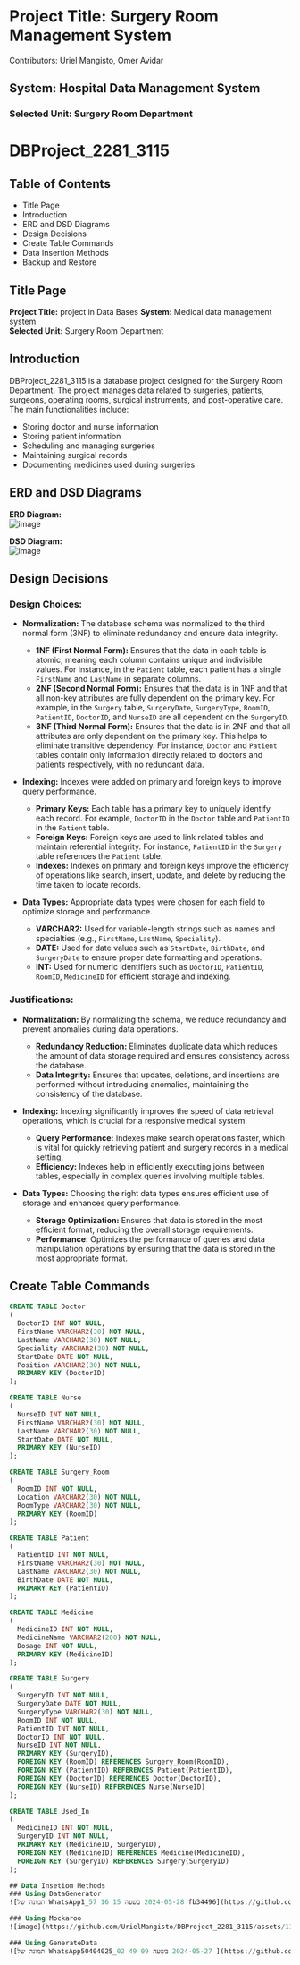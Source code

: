 # Project Title: Surgery Room Management System
Contributors: Uriel Mangisto, Omer Avidar

## System: Hospital Data Management System
### Selected Unit: Surgery Room Department

# DBProject_2281_3115

## Table of Contents
- Title Page
- Introduction
- ERD and DSD Diagrams
- Design Decisions
- Create Table Commands
- Data Insertion Methods
- Backup and Restore

## Title Page
**Project Title:** project in Data Bases
**System:** Medical data management system  
**Selected Unit:** Surgery Room Department

## Introduction
DBProject_2281_3115 is a database project designed for the Surgery Room Department. The project manages data related to surgeries, patients, surgeons, operating rooms, surgical instruments, and post-operative care. The main functionalities include:
- Storing doctor and nurse information
- Storing patient information
- Scheduling and managing surgeries
- Maintaining surgical records
- Documenting medicines used during surgeries

## ERD and DSD Diagrams
**ERD Diagram:**  
![image](https://github.com/UrielMangisto/DBProject_2281_3115/assets/116572127/0aa46089-ba9d-423f-9331-d6a7e8994b65)

**DSD Diagram:**  
![image](https://github.com/UrielMangisto/DBProject_2281_3115/assets/116572127/6e917abe-ac66-49df-bf68-6376cc9b411e)

## Design Decisions
### Design Choices:
- **Normalization:** The database schema was normalized to the third normal form (3NF) to eliminate redundancy and ensure data integrity.
  - **1NF (First Normal Form):** Ensures that the data in each table is atomic, meaning each column contains unique and indivisible values. For instance, in the `Patient` table, each patient has a single `FirstName` and `LastName` in separate columns.
  - **2NF (Second Normal Form):** Ensures that the data is in 1NF and that all non-key attributes are fully dependent on the primary key. For example, in the `Surgery` table, `SurgeryDate`, `SurgeryType`, `RoomID`, `PatientID`, `DoctorID`, and `NurseID` are all dependent on the `SurgeryID`.
  - **3NF (Third Normal Form):** Ensures that the data is in 2NF and that all attributes are only dependent on the primary key. This helps to eliminate transitive dependency. For instance, `Doctor` and `Patient` tables contain only information directly related to doctors and patients respectively, with no redundant data.
  
- **Indexing:** Indexes were added on primary and foreign keys to improve query performance.
  - **Primary Keys:** Each table has a primary key to uniquely identify each record. For example, `DoctorID` in the `Doctor` table and `PatientID` in the `Patient` table.
  - **Foreign Keys:** Foreign keys are used to link related tables and maintain referential integrity. For instance, `PatientID` in the `Surgery` table references the `Patient` table.
  - **Indexes:** Indexes on primary and foreign keys improve the efficiency of operations like search, insert, update, and delete by reducing the time taken to locate records.
  
- **Data Types:** Appropriate data types were chosen for each field to optimize storage and performance.
  - **VARCHAR2:** Used for variable-length strings such as names and specialties (e.g., `FirstName`, `LastName`, `Speciality`).
  - **DATE:** Used for date values such as `StartDate`, `BirthDate`, and `SurgeryDate` to ensure proper date formatting and operations.
  - **INT:** Used for numeric identifiers such as `DoctorID`, `PatientID`, `RoomID`, `MedicineID` for efficient storage and indexing.

### Justifications:
- **Normalization:** By normalizing the schema, we reduce redundancy and prevent anomalies during data operations.
  - **Redundancy Reduction:** Eliminates duplicate data which reduces the amount of data storage required and ensures consistency across the database.
  - **Data Integrity:** Ensures that updates, deletions, and insertions are performed without introducing anomalies, maintaining the consistency of the database.

- **Indexing:** Indexing significantly improves the speed of data retrieval operations, which is crucial for a responsive medical system.
  - **Query Performance:** Indexes make search operations faster, which is vital for quickly retrieving patient and surgery records in a medical setting.
  - **Efficiency:** Indexes help in efficiently executing joins between tables, especially in complex queries involving multiple tables.

- **Data Types:** Choosing the right data types ensures efficient use of storage and enhances query performance.
  - **Storage Optimization:** Ensures that data is stored in the most efficient format, reducing the overall storage requirements.
  - **Performance:** Optimizes the performance of queries and data manipulation operations by ensuring that the data is stored in the most appropriate format.

## Create Table Commands
```sql
CREATE TABLE Doctor
(
  DoctorID INT NOT NULL,
  FirstName VARCHAR2(30) NOT NULL,
  LastName VARCHAR2(30) NOT NULL,
  Speciality VARCHAR2(30) NOT NULL,
  StartDate DATE NOT NULL,
  Position VARCHAR2(30) NOT NULL,
  PRIMARY KEY (DoctorID)
);

CREATE TABLE Nurse
(
  NurseID INT NOT NULL,
  FirstName VARCHAR2(30) NOT NULL,
  LastName VARCHAR2(30) NOT NULL,
  StartDate DATE NOT NULL,
  PRIMARY KEY (NurseID)
);

CREATE TABLE Surgery_Room
(
  RoomID INT NOT NULL,
  Location VARCHAR2(30) NOT NULL,
  RoomType VARCHAR2(30) NOT NULL,
  PRIMARY KEY (RoomID)
);

CREATE TABLE Patient
(
  PatientID INT NOT NULL,
  FirstName VARCHAR2(30) NOT NULL,
  LastName VARCHAR2(30) NOT NULL,
  BirthDate DATE NOT NULL,
  PRIMARY KEY (PatientID)
);

CREATE TABLE Medicine
(
  MedicineID INT NOT NULL,
  MedicineName VARCHAR2(200) NOT NULL,
  Dosage INT NOT NULL,
  PRIMARY KEY (MedicineID)
);

CREATE TABLE Surgery
(
  SurgeryID INT NOT NULL,
  SurgeryDate DATE NOT NULL,
  SurgeryType VARCHAR2(30) NOT NULL,
  RoomID INT NOT NULL,
  PatientID INT NOT NULL,
  DoctorID INT NOT NULL,
  NurseID INT NOT NULL,
  PRIMARY KEY (SurgeryID),
  FOREIGN KEY (RoomID) REFERENCES Surgery_Room(RoomID),
  FOREIGN KEY (PatientID) REFERENCES Patient(PatientID),
  FOREIGN KEY (DoctorID) REFERENCES Doctor(DoctorID),
  FOREIGN KEY (NurseID) REFERENCES Nurse(NurseID)
);

CREATE TABLE Used_In
(
  MedicineID INT NOT NULL,
  SurgeryID INT NOT NULL,
  PRIMARY KEY (MedicineID, SurgeryID),
  FOREIGN KEY (MedicineID) REFERENCES Medicine(MedicineID),
  FOREIGN KEY (SurgeryID) REFERENCES Surgery(SurgeryID)
);

## Data Insetiom Methods
### Using DataGenerator
![תמונה של WhatsApp‏ 2024-05-28 בשעה 15 16 57_1fb34496](https://github.com/UrielMangisto/DBProject_2281_3115/assets/116572127/d80a2f9c-df42-4f23-9e1d-7f0cc0fca08b)

### Using Mockaroo
![image](https://github.com/UrielMangisto/DBProject_2281_3115/assets/116572127/adb22509-1c3c-4d73-976c-123896dacf3a)

### Using GenerateData
![תמונה של WhatsApp‏ 2024-05-27 בשעה 09 49 02_50404025](https://github.com/UrielMangisto/DBProject_2281_3115/assets/116572127/a94263fa-3e9c-4e53-adc4-f28d3c82d364)
